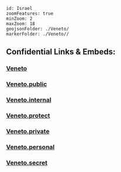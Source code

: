 
```leaflet
id: Israel
zoomFeatures: true 
minZoom: 2 
maxZoom: 18
geojsonFolder: ./Veneto/
markerFolder: ./Veneto//
```


## Confidential Links & Embeds: 

### [Veneto](/_Standards/Earth/Continent/Europe/Europe~South/Italy/regions~Italy/Veneto.md) 

### [Veneto.public](/_public/Earth/Continent/Europe/Europe~South/Italy/regions~Italy/Veneto.public.md) 

### [Veneto.internal](/_internal/Earth/Continent/Europe/Europe~South/Italy/regions~Italy/Veneto.internal.md) 

### [Veneto.protect](/_protect/Earth/Continent/Europe/Europe~South/Italy/regions~Italy/Veneto.protect.md) 

### [Veneto.private](/_private/Earth/Continent/Europe/Europe~South/Italy/regions~Italy/Veneto.private.md) 

### [Veneto.personal](/_personal/Earth/Continent/Europe/Europe~South/Italy/regions~Italy/Veneto.personal.md) 

### [Veneto.secret](/_secret/Earth/Continent/Europe/Europe~South/Italy/regions~Italy/Veneto.secret.md)


